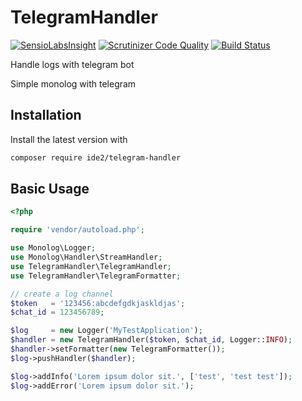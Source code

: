 # TelegramHandler
[![SensioLabsInsight](https://insight.sensiolabs.com/projects/82a67d29-9cc3-4300-abf3-3fb99c681b92/mini.png)](https://insight.sensiolabs.com/projects/82a67d29-9cc3-4300-abf3-3fb99c681b92)
[![Scrutinizer Code Quality](https://scrutinizer-ci.com/g/ide2/TelegramHandler/badges/quality-score.png?b=master)](https://scrutinizer-ci.com/g/ide2/TelegramHandler/?branch=master)
[![Build Status](https://scrutinizer-ci.com/g/ide2/TelegramHandler/badges/build.png?b=master)](https://scrutinizer-ci.com/g/ide2/TelegramHandler/build-status/master)

Handle logs with telegram bot

Simple monolog with telegram

## Installation

Install the latest version with

```bash
composer require ide2/telegram-handler
```

## Basic Usage

```php
<?php

require 'vendor/autoload.php';

use Monolog\Logger;
use Monolog\Handler\StreamHandler;
use TelegramHandler\TelegramHandler;
use TelegramHandler\TelegramFormatter;

// create a log channel
$token   = '123456:abcdefgdkjaskldjas';
$chat_id = 123456789;

$log     = new Logger('MyTestApplication');
$handler = new TelegramHandler($token, $chat_id, Logger::INFO);
$handler->setFormatter(new TelegramFormatter());
$log->pushHandler($handler);

$log->addInfo('Lorem ipsum dolor sit.', ['test', 'test test']);
$log->addError('Lorem ipsum dolor sit.');
```
